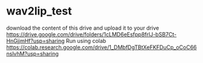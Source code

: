 # wav2lip_test
download the content of this drive and upload it to your drive
https://drive.google.com/drive/folders/1cLMD6eEsfpp8frlJ-bSB7Ct-HnGjjmHf?usp=sharing
Run using colab 
https://colab.research.google.com/drive/1_DMbfDgTBtXeFKFDuCp_oCoC66nslvhM?usp=sharing
